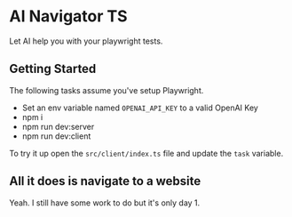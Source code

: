 # AI Navigator TS
Let AI help you with your playwright tests.

## Getting Started
The following tasks assume you've setup Playwright.

- Set an env variable named `OPENAI_API_KEY` to a valid OpenAI Key
- npm i
- npm run dev:server
- npm run dev:client

To try it up open the `src/client/index.ts` file and update the `task` variable.


## All it does is navigate to a website
Yeah. I still have some work to do but it's only day 1.
